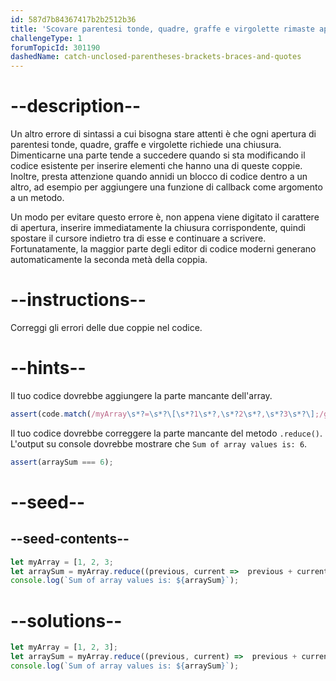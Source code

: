 ```yaml
---
id: 587d7b84367417b2b2512b36
title: 'Scovare parentesi tonde, quadre, graffe e virgolette rimaste aperte'
challengeType: 1
forumTopicId: 301190
dashedName: catch-unclosed-parentheses-brackets-braces-and-quotes
---
```


# --description--

Un altro errore di sintassi a cui bisogna stare attenti è che ogni apertura di parentesi tonde, quadre, graffe e virgolette richiede una chiusura. Dimenticarne una parte tende a succedere quando si sta modificando il codice esistente per inserire elementi che hanno una di queste coppie. Inoltre, presta attenzione quando annidi un blocco di codice dentro a un altro, ad esempio per aggiungere una funzione di callback come argomento a un metodo.

Un modo per evitare questo errore è, non appena viene digitato il carattere di apertura, inserire immediatamente la chiusura corrispondente, quindi spostare il cursore indietro tra di esse e continuare a scrivere. Fortunatamente, la maggior parte degli editor di codice moderni generano automaticamente la seconda metà della coppia.

# --instructions--

Correggi gli errori delle due coppie nel codice.

# --hints--

Il tuo codice dovrebbe aggiungere la parte mancante dell'array.

```js
assert(code.match(/myArray\s*?=\s*?\[\s*?1\s*?,\s*?2\s*?,\s*?3\s*?\];/g));
```

Il tuo codice dovrebbe correggere la parte mancante del metodo `.reduce()`. L'output su console dovrebbe mostrare che `Sum of array values is: 6`.

```js
assert(arraySum === 6);
```

# --seed--

## --seed-contents--

```js
let myArray = [1, 2, 3;
let arraySum = myArray.reduce((previous, current =>  previous + current);
console.log(`Sum of array values is: ${arraySum}`);
```

# --solutions--

```js
let myArray = [1, 2, 3];
let arraySum = myArray.reduce((previous, current) =>  previous + current);
console.log(`Sum of array values is: ${arraySum}`);
```
